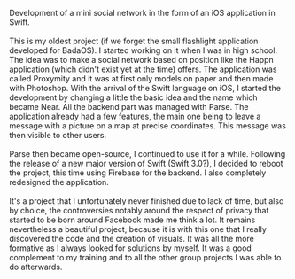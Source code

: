 Development of a mini social network in the form of an iOS application in Swift. 
<br>
<br>
This is my oldest project (if we forget the small flashlight application developed for BadaOS). I started working on it when I was in high school. The idea was to make a social network based on position like the Happn application (which didn't exist yet at the time) offers. The application was called Proxymity and it was at first only models on paper and then made with Photoshop. With the arrival of the Swift language on iOS, I started the development by changing a little the basic idea and the name which became Near. All the backend part was managed with Parse. The application already had a few features, the main one being to leave a message with a picture on a map at precise coordinates. This message was then visible to other users. 
<br>
<br>
Parse then became open-source, I continued to use it for a while. Following the release of a new major version of Swift (Swift 3.0?), I decided to reboot the project, this time using Firebase for the backend. I also completely redesigned the application. 
<br>
<br>
It's a project that I unfortunately never finished due to lack of time, but also by choice, the controversies notably around the respect of privacy that started to be born around Facebook made me think a lot. It remains nevertheless a beautiful project, because it is with this one that I really discovered the code and the creation of visuals. It was all the more formative as I always looked for solutions by myself. It was a good complement to my training and to all the other group projects I was able to do afterwards.